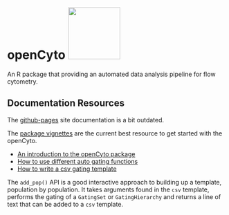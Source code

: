 openCyto [<img src="https://raw.githubusercontent.com/RGLab/openCyto/trunk/inst/figures/openCyto.png" height="120"/>](http://github.com/RGLab/openCyto)
========


An R package that providing an automated data analysis pipeline for flow cytometry.

## Documentation Resources
The [github-pages](http://opencyto.org) site documentation is a bit outdated.

The [package vignettes](http://www.bioconductor.org/packages/devel/bioc/html/openCyto.html) are the current best resource to 
get started with the openCyto.

- [An introduction to the openCyto package](https://bioconductor.org/packages/devel/bioc/vignettes/openCyto/inst/doc/openCytoVignette.html)
- [How to use different auto gating functions](https://bioconductor.org/packages/devel/bioc/vignettes/openCyto/inst/doc/HowToAutoGating.html)
- [How to write a csv gating template](https://bioconductor.org/packages/devel/bioc/vignettes/openCyto/inst/doc/HowToWriteCSVTemplate.html)

The `add_pop()` API is a good interactive approach to building up a template, population by population. It takes arguments found in the `csv` template, performs the gating of a `GatingSet` or `GatingHierarchy` and returns a line of text that can be added to a `csv` template.

